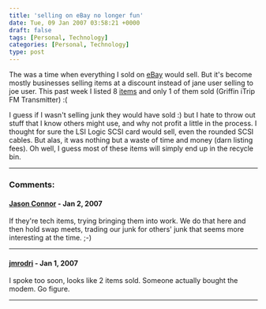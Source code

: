 ```yaml
---
title: 'selling on eBay no longer fun'
date: Tue, 09 Jan 2007 03:58:21 +0000
draft: false
tags: [Personal, Technology]
categories: [Personal, Technology]
type: post
---
```


The was a time when everything I sold on [eBay](http://www.ebay.com) would sell.
But it's become mostly businesses selling items at a discount instead of jane
user selling to joe user. This past week I listed 8
[items](http://cgi6.ebay.com/ws/eBayISAPI.dll?MfcISAPICommand=ViewListedItems&since=14&userid=zeusman3&include=0&rows=50&sort=3&completed=1)
and only 1 of them sold (Griffin iTrip FM Transmitter) :(

I guess if I wasn't selling junk they would have sold :) but I hate to throw
out stuff that I know others might use, and why not profit a little in the
process. I thought for sure the LSI Logic SCSI card would sell, even the rounded
SCSI cables. But alas, it was nothing but a waste of time and money
(darn listing fees). Oh well, I guess most of these items will simply end up
in the recycle bin.

---
### Comments:

#### [Jason Connor](http://glutt.com "jlc@glutt.com") - <time datetime="2007-01-09 12:39:01">Jan 2, 2007</time>

If they're tech items, trying bringing them into work. We do that here and
then hold swap meets, trading our junk for others' junk that seems more
interesting at the time. ;-)

---
#### [jmrodri](http://zeusville.wordpress.com/ "jmrodri@gmail.com") - <time datetime="2007-01-08 23:59:44">Jan 1, 2007</time>

I spoke too soon, looks like 2 items sold. Someone actually bought the modem.
Go figure.

---
